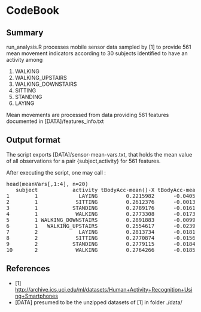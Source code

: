 CodeBook
===========

Summary
-----------
run_analysis.R processes mobile sensor data sampled by [1] to provide 561 mean movement indicators according to 30 subjects identified to have an activity among 
 1. WALKING
 2. WALKING_UPSTAIRS
 3. WALKING_DOWNSTAIRS
 4. SITTING
 5. STANDING
 6. LAYING 

Mean movements are processed from data providing 561 features documented in [DATA]/features_info.txt

Output format
-------------

The script exports [DATA]/sensor-mean-vars.txt, that holds the mean value of all observations for a pair {subject,activity} for 561 features.

After executing the script, one may call :

<pre>
head(meanVars[,1:4], n=20)
   subject           activity tBodyAcc-mean()-X tBodyAcc-mean()-Y
1        1             LAYING         0.2215982      -0.040513953
2        1            SITTING         0.2612376      -0.001308288
3        1           STANDING         0.2789176      -0.016137590
4        1            WALKING         0.2773308      -0.017383819
5        1 WALKING_DOWNSTAIRS         0.2891883      -0.009918505
6        1   WALKING_UPSTAIRS         0.2554617      -0.023953149
7        2             LAYING         0.2813734      -0.018158740
8        2            SITTING         0.2770874      -0.015687994
9        2           STANDING         0.2779115      -0.018420827
10       2            WALKING         0.2764266      -0.018594920
</pre>
References
-------------
 * [1] http://archive.ics.uci.edu/ml/datasets/Human+Activity+Recognition+Using+Smartphones
 * [DATA] presumed to be the unzipped datasets of [1] in folder ./data/

